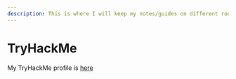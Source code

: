 ```yaml
---
description: This is where I will keep my notes/guides on different rooms.
---
```


# TryHackMe

My TryHackMe profile is [here](https://tryhackme.com/p/TylerStaut)
